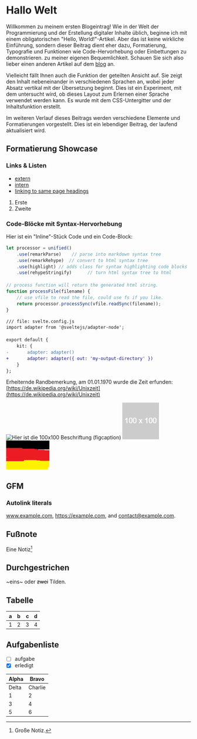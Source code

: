 # Hallo Welt

Willkommen zu meinem ersten Blogeintrag! Wie in der Welt der Programmierung und der Erstellung digitaler Inhalte üblich, beginne ich mit einem obligatorischen "Hello, World!"-Artikel. Aber das ist keine wirkliche Einführung, sondern dieser Beitrag dient eher dazu, Formatierung, Typografie und Funktionen wie Code-Hervorhebung oder Einbettungen zu demonstrieren. zu meiner eigenen Bequemlichkeit. Schauen Sie sich also lieber einen anderen Artikel auf dem [blog](/blog) an.

Vielleicht fällt Ihnen auch die Funktion der geteilten Ansicht auf. Sie zeigt den Inhalt nebeneinander in verschiedenen Sprachen an, wobei jeder Absatz vertikal mit der Übersetzung beginnt. Dies ist ein Experiment, mit dem untersucht wird, ob dieses Layout zum Erlernen einer Sprache verwendet werden kann. Es wurde mit dem CSS-Untergitter und der Inhaltsfunktion erstellt.

Im weiteren Verlauf dieses Beitrags werden verschiedene Elemente und Formatierungen vorgestellt. Dies ist ein lebendiger Beitrag, der laufend aktualisiert wird.

## Formatierung Showcase

### Links & Listen

- [extern](https://google.com)
- [intern](/)
- [linking to same page headings](#gfm)

1. Erste
2. Zweite

### Code-Blöcke mit Syntax-Hervorhebung

Hier ist ein "Inline"-Stück Code und ein Code-Block:

```js
let processor = unified()
    .use(remarkParse)    // parse into markdown syntax tree
    .use(remarkRehype)  // convert to html syntax tree
    .use(highlight) // adds class for syntax highlighting code blocks
    .use(rehypeStringify)      // turn html syntax tree to html

// process function will return the generated html string.
function processFile(filename) {
    // use vfile to read the file, could use fs if you like.
    return processor.processSync(vfile.readSync(filename));
}
```

```diff
/// file: svelte.config.js
import adapter from '@sveltejs/adapter-node';

export default {
	kit: {
-		adapter: adapter()
+		adapter: adapter({ out: 'my-output-directory' })
	}
};
```

Erheiternde Randbemerkung, am 01.01.1970 wurde die Zeit erfunden:
[https://de.wikipedia.org/wiki/Unixzeit](https://de.wikipedia.org/wiki/Unixzeit)

![Hier ist die 100x100 Beschriftung (figcaption)](/imgs/hello-world_100x100.png "Das ist der hover Titel")
![hello text](./imgs/hello-world_100x100.png "Brot")
![Wunderschöne Flagge](./imgs/beautiful_flag.png "Title")

## GFM

### Autolink literals

www.example.com, https://example.com, and contact@example.com.

## Fußnote

Eine Notiz[^1]

[^1]: Große Notiz.

## Durchgestrichen

~eins~ oder ~~zwei~~ Tilden.

## Tabelle

| a | b  |  c |  d  |
| - | :- | -: | :-: |
| 1 | 2 | 3 | 4 |

## Aufgabenliste

* [ ] aufgabe
* [x] erledigt

| Alpha    | Bravo   |
| -------- | ------- |
| Delta       | Charlie |
| 1 | 2   |
| 3 | 4   |
| 5 | 6 |
